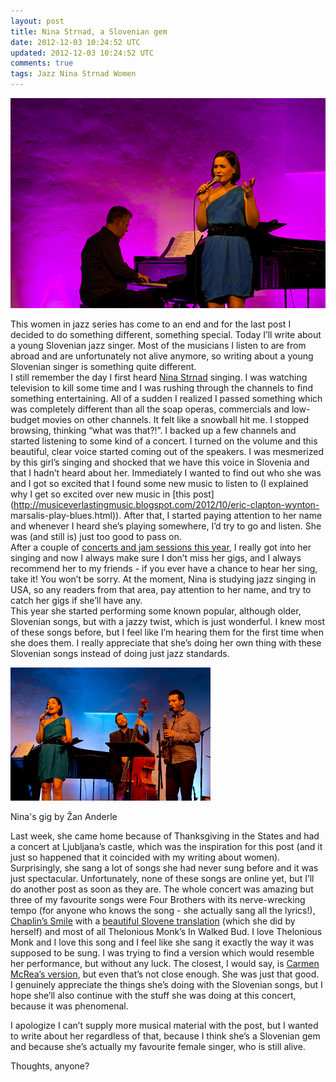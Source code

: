```yaml
---           
layout: post
title: Nina Strnad, a Slovenian gem
date: 2012-12-03 10:24:52 UTC
updated: 2012-12-03 10:24:52 UTC
comments: true
tags: Jazz Nina Strnad Women
---
```

![Nina Strnad by Žan Anderle](/img/2Ftumblr_mdysrzSCi21rln1mco1_1280.jpg)


  
This women in jazz series has come to an end and for the last post I decided
to do something different, something special. Today I’ll write about a young
Slovenian jazz singer. Most of the musicians I listen to are from abroad and
are unfortunately not alive anymore, so writing about a young Slovenian singer
is something quite different.  
I still remember the day I first heard [Nina
Strnad](http://www.ninastrnad.com/) singing. I was watching television to kill
some time and I was rushing through the channels to find something
entertaining. All of a sudden I realized I passed something which was
completely different than all the soap operas, commercials and low-budget
movies on other channels. It felt like a snowball hit me. I stopped browsing,
thinking “what was that?!”. I backed up a few channels and started listening
to some kind of a concert. I turned on the volume and this beautiful, clear
voice started coming out of the speakers. I was mesmerized by this girl’s
singing and shocked that we have this voice in Slovenia and that I hadn’t
heard about her. Immediately I wanted to find out who she was and I got so
excited that I found some new music to listen to (I explained why I get so
excited over new music in [this
post](http://musiceverlastingmusic.blogspot.com/2012/10/eric-clapton-wynton-
marsalis-play-blues.html)). After that, I started paying attention to her name
and whenever I heard she’s playing somewhere, I’d try to go and listen. She
was (and still is) just too good to pass on.  
After a couple of [concerts and jam sessions this
year](http://www.youtube.com/watch?v=mUZIQM8PvQw), I really got into her
singing and now I always make sure I don’t miss her gigs, and I always
recommend her to my friends - if you ever have a chance to hear her sing, take
it! You won’t be sorry. At the moment, Nina is studying jazz singing in USA,
so any readers from that area, pay attention to her name, and try to catch her
gigs if she’ll have any.  
This year she started performing some known popular, although older, Slovenian
songs, but with a jazzy twist, which is just wonderful. I knew most of these
songs before, but I feel like I’m hearing them for the first time when she
does them. I really appreciate that she’s doing her own thing with these
Slovenian songs instead of doing just jazz standards.  

![](/img/2F--K1SWflnb5Q2FULv2CX_8P1I2FAAAAAAAABO42FWC4eyVFj8SQ2Fs3202F231112_0033.jpg)

Nina's gig by Žan Anderle

  
Last week, she came home because of Thanksgiving in the States and had a
concert at Ljubljana’s castle, which was the inspiration for this post (and it
just so happened that it coincided with my writing about women). Surprisingly,
she sang a lot of songs she had never sung before and it was just spectacular.
Unfortunately, none of these songs are online yet, but I’ll do another post as
soon as they are. The whole concert was amazing but three of my favourite
songs were Four Brothers with its nerve-wrecking tempo (for anyone who knows
the song - she actually sang all the lyrics!), [Chaplin’s
Smile](http://www.youtube.com/watch?v=5rkNBH5fbMk) with a [beautiful Slovene
translation](http://www.youtube.com/watch?v=09iyNDosdCA) (which she did by
herself) and most of all Thelonious Monk’s In Walked Bud. I love Thelonious
Monk and I love this song and I feel like she sang it exactly the way it was
supposed to be sung. I was trying to find a version which would resemble her
performance, but without any luck. The closest, I would say, is [Carmen
McRea’s version](http://www.youtube.com/watch?v=CxdEYbMuA8s), but even that’s
not close enough. She was just that good.  
I genuinely appreciate the things she’s doing with the Slovenian songs, but I
hope she’ll also continue with the stuff she was doing at this concert,
because it was phenomenal.  
  
I apologize I can’t supply more musical material with the post, but I wanted
to write about her regardless of that, because I think she’s a Slovenian gem
and because she’s actually my favourite female singer, who is still alive.  
  
Thoughts, anyone?


